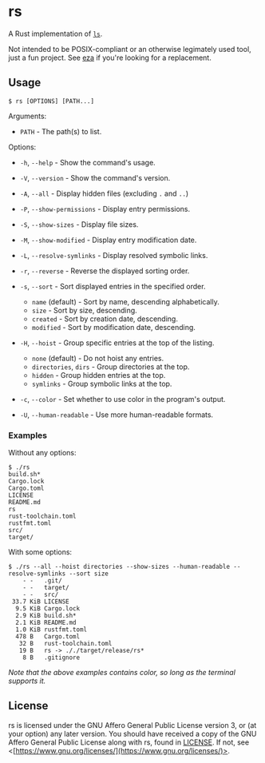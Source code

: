 # rs

A Rust implementation of [`ls`](https://pubs.opengroup.org/onlinepubs/9699919799/utilities/ls.html).

Not intended to be POSIX-compliant or an otherwise legimately used tool, just a fun project. See [eza](https://github.com/eza-community/eza) if you're looking for a replacement.

## Usage

```
$ rs [OPTIONS] [PATH...]
```
Arguments:
- `PATH` - The path(s) to list.

Options:
- `-h`, `--help` - Show the command's usage.
- `-V`, `--version` - Show the command's version.

- `-A`, `--all` - Display hidden files (excluding `.` and `..`)
- `-P`, `--show-permissions` - Display entry permissions.
- `-S`, `--show-sizes` - Display file sizes.
- `-M`, `--show-modified` - Display entry modification date.
- `-L`, `--resolve-symlinks` - Display resolved symbolic links.

- `-r`, `--reverse` - Reverse the displayed sorting order.
- `-s`, `--sort` - Sort displayed entries in the specified order.
    - `name` (default) - Sort by name, descending alphabetically.
    - `size` - Sort by size, descending.
    - `created` - Sort by creation date, descending.
    - `modified` - Sort by modification date, descending.

- `-H`, `--hoist` - Group specific entries at the top of the listing.
    - `none` (default) - Do not hoist any entries.
    - `directories`, `dirs` - Group directories at the top.
    - `hidden` - Group hidden entries at the top.
    - `symlinks` - Group symbolic links at the top.

- `-c`, `--color` - Set whether to use color in the program's output.
- `-U`, `--human-readable` - Use more human-readable formats.

### Examples

Without any options:
```
$ ./rs
build.sh*
Cargo.lock
Cargo.toml
LICENSE
README.md
rs
rust-toolchain.toml
rustfmt.toml
src/
target/
```

With some options:
```
$ ./rs --all --hoist directories --show-sizes --human-readable --resolve-symlinks --sort size
    - -   .git/
    - -   target/
    - -   src/
 33.7 KiB LICENSE
  9.5 KiB Cargo.lock
  2.9 KiB build.sh*
  2.1 KiB README.md
  1.0 KiB rustfmt.toml
  478 B   Cargo.toml
   32 B   rust-toolchain.toml
   19 B   rs -> ././target/release/rs*
    8 B   .gitignore
```
*Note that the above examples contains color, so long as the terminal supports it.*

## License

rs is licensed under the GNU Affero General Public License version 3, or (at your option) any later version. You should have received a copy of the GNU Affero General Public License along with rs, found in [LICENSE](./LICENSE). If not, see <[https://www.gnu.org/licenses/](https://www.gnu.org/licenses/)>.
